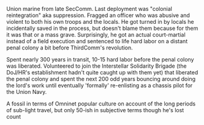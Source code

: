Union marine from late SecComm. Last deployment was "colonial reintegration" aka suppression. Fragged an officer who was abusive and violent to both his own troops and the locals. He got turned in by locals he incidentally saved in the process, but doesn't blame them because for them it was that or a mass grave. Surprisingly, he got an actual court-martial instead of a field execution and sentenced to life hard labor on a distant penal colony a bit before ThirdComm's revolution. 

Spent nearly 300 years in transit, 10-15 hard labor before the penal colony was liberated. Volunteered to join the Interstellar Solidarity Brigade (the DoJ/HR's establishment hadn't quite caught up with them yet) that liberated the penal colony and spent the next 200 odd years bouncing around doing the lord's work until eventually 'formally' re-enlisting as a chassis pilot for the Union Navy.

A fossil in terms of Omninet popular culture on account of the long periods of sub-light travel, but only 50-ish in subjective terms though he's lost count

